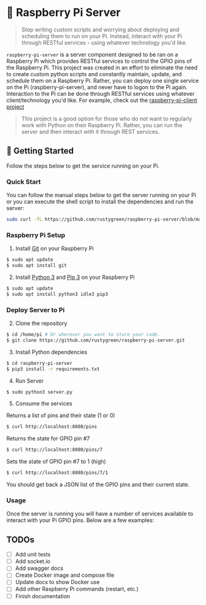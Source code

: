 # 🥧 Raspberry Pi Server

> Stop writing custom scripts and worrying about deploying and scheduling them to run on your Pi. Instead, interact with your Pi through RESTful services - using whatever technology you'd like.

`raspberry-pi-server` is a server component designed to be ran on a Raspberry Pi which provides RESTful services to control the GPIO pins of the Raspberry Pi. This project was created in an effort to eliminate the need to create custom python scripts and constantly maintain, update, and schedule them on a Raspberry Pi. Rather, you can deploy one single service on the Pi (raspberry-pi-server), and never have to logon to the Pi again. Interaction to the Pi can be done through RESTful services using whatever client/technology you'd like. For example, check out the [raspberry-pi-client project](https://github.com/rustygreen/raspberry-pi-client)

> This project is a good option for those who do not want to regularly work with Python on their Raspberry Pi. Rather, you can run the server and then interact with it through REST services.

## 🏁 Getting Started

Follow the steps below to get the service running on your Pi.

### Quick Start

You can follow the manual steps below to get the server running on your Pi or you can execute the shell script to install the dependencies and run the server:

```bash
sudo curl -fL https://github.com/rustygreen/raspberry-pi-server/blob/main/setup.sh | sh -
```

### Raspberry Pi Setup

1. Install [Git](https://git-scm.com/) on your Raspberry Pi

```bash
$ sudo apt update
$ sudo apt install git
```

2. Install [Python 3](https://www.python.org/) and [Pip 3](https://pypi.org/project/pip/) on your Raspberry Pi

```bash
$ sudo apt update
$ sudo apt install python3 idle3 pip3
```

### Deploy Server to Pi

2. Clone the repository

```bash
$ cd /home/pi # Or wherever you want to store your code.
$ git clone https://github.com/rustygreen/raspberry-pi-server.git
```

3. Install Python dependencies

```bash
$ cd raspberry-pi-server
$ pip3 install -r requirements.txt
```

4. Run Server

```bash
$ sudo python3 server.py
```

5. Consume the services

Returns a list of pins and their state (1 or 0)

```bash
$ curl http://localhost:8080/pins
```

Returns the state for GPIO pin #7

```bash
$ curl http://localhost:8080/pins/7
```

Sets the state of GPIO pin #7 to 1 (high)

```bash
$ curl http://localhost:8080/pins/7/1
```

You should get back a JSON list of the GPIO pins and their current state.

### Usage

Once the server is running you will have a number of services available to interact with your Pi GPIO pins. Below are a few examples:

## TODOs

- [ ] Add unit tests
- [ ] Add socket.io
- [ ] Add swagger docs
- [ ] Create Docker image and compose file
- [ ] Update docs to show Docker use
- [ ] Add other Raspberry Pi commands (restart, etc.)
- [ ] Finish documentation
